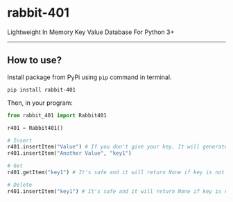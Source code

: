 # rabbit-401

Lightweight In Memory Key Value Database For Python 3+

---

## How to use?

Install package from PyPi using `pip` command in terminal.

```plaintext
pip install rabbit-401
```

Then, in your program:

```python
from rabbit_401 import Rabbit401

r401 = Rabbit401()

# Insert
r401.insertItem("Value") # If you don't give your key, It will generate a unique 24 length key (using bson.objectid.ObjectId)
r401.insertItem("Another Value", "key1")

# Get
r401.getItem("key1") # It's safe and it will return None if key is not valid.

# Delete
r401.insertItem("key1") # It's safe and it will return None if key is not valid.
```